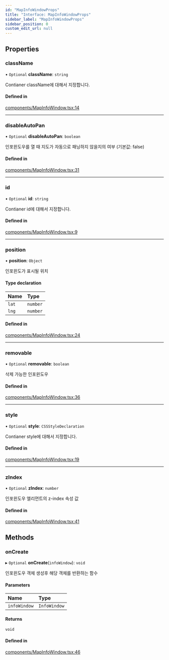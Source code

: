 ```yaml
---
id: "MapInfoWindowProps"
title: "Interface: MapInfoWindowProps"
sidebar_label: "MapInfoWindowProps"
sidebar_position: 0
custom_edit_url: null
---
```


## Properties

### className

• `Optional` **className**: `string`

Contianer className에 대해서 지정합니다.

#### Defined in

[components/MapInfoWindow.tsx:14](https://github.com/JaeSeoKim/react-kakao-maps/blob/562aa12/src/components/MapInfoWindow.tsx#L14)

___

### disableAutoPan

• `Optional` **disableAutoPan**: `boolean`

인포윈도우를 열 때 지도가 자동으로 패닝하지 않을지의 여부 (기본값: false)

#### Defined in

[components/MapInfoWindow.tsx:31](https://github.com/JaeSeoKim/react-kakao-maps/blob/562aa12/src/components/MapInfoWindow.tsx#L31)

___

### id

• `Optional` **id**: `string`

Contianer id에 대해서 지정합니다.

#### Defined in

[components/MapInfoWindow.tsx:9](https://github.com/JaeSeoKim/react-kakao-maps/blob/562aa12/src/components/MapInfoWindow.tsx#L9)

___

### position

• **position**: `Object`

인포윈도가 표시될 위치

#### Type declaration

| Name | Type |
| :------ | :------ |
| `lat` | `number` |
| `lng` | `number` |

#### Defined in

[components/MapInfoWindow.tsx:24](https://github.com/JaeSeoKim/react-kakao-maps/blob/562aa12/src/components/MapInfoWindow.tsx#L24)

___

### removable

• `Optional` **removable**: `boolean`

삭제 가능한 인포윈도우

#### Defined in

[components/MapInfoWindow.tsx:36](https://github.com/JaeSeoKim/react-kakao-maps/blob/562aa12/src/components/MapInfoWindow.tsx#L36)

___

### style

• `Optional` **style**: `CSSStyleDeclaration`

Contianer style에 대해서 지정합니다.

#### Defined in

[components/MapInfoWindow.tsx:19](https://github.com/JaeSeoKim/react-kakao-maps/blob/562aa12/src/components/MapInfoWindow.tsx#L19)

___

### zIndex

• `Optional` **zIndex**: `number`

인포윈도우 엘리먼트의 z-index 속성 값

#### Defined in

[components/MapInfoWindow.tsx:41](https://github.com/JaeSeoKim/react-kakao-maps/blob/562aa12/src/components/MapInfoWindow.tsx#L41)

## Methods

### onCreate

▸ `Optional` **onCreate**(`infoWindow`): `void`

인포윈도우 객체 생성후 해당 객체를 반환하는 함수

#### Parameters

| Name | Type |
| :------ | :------ |
| `infoWindow` | `InfoWindow` |

#### Returns

`void`

#### Defined in

[components/MapInfoWindow.tsx:46](https://github.com/JaeSeoKim/react-kakao-maps/blob/562aa12/src/components/MapInfoWindow.tsx#L46)
